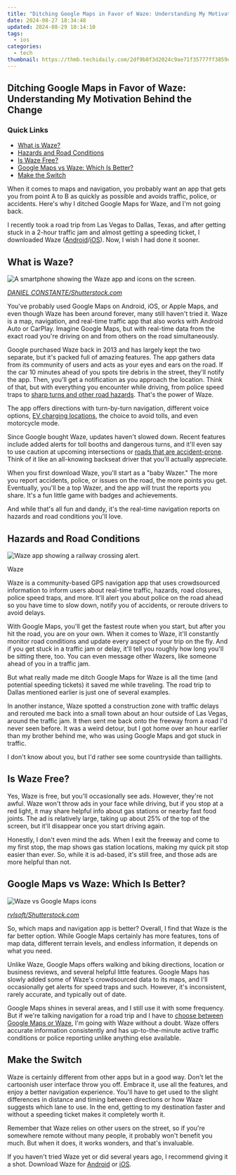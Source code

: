 ```yaml
---
title: "Ditching Google Maps in Favor of Waze: Understanding My Motivation Behind the Change"
date: 2024-08-27 18:34:48
updated: 2024-08-29 10:14:10
tags:
  - ios
categories:
  - tech
thumbnail: https://thmb.techidaily.com/2df9b8f3d2024c9ae71f35777ff3859d473b31e678b62a9cc1948e6b45c0733b.jpg
---
```


## Ditching Google Maps in Favor of Waze: Understanding My Motivation Behind the Change

### Quick Links

* [What is Waze?](https://win11-tips.techidaily.com/streamlining-data-exchange-between-dual-windows-using-aoemi/)
* [Hazards and Road Conditions](https://instagram-clips.techidaily.com/new-2024-approved-curating-customized-instagram-highlight-banners/)
* [Is Waze Free?](https://video-screen-grab.techidaily.com/live-streaming-made-simple-mastering-ps4-captures-using-obs-for-2024/)
* [Google Maps vs Waze: Which Is Better?](https://youtube-data.techidaily.com/ed-turning-time-on-its-ear-unique-approaches-to-reversed-youtube-content/)
* [Make the Switch](https://android-location-track.techidaily.com/top-4-ways-to-trace-xiaomi-civi-3-location-drfone-by-drfone-virtual-android/)

 When it comes to maps and navigation, you probably want an app that gets you from point A to B as quickly as possible and avoids traffic, police, or accidents. Here's why I ditched Google Maps for Waze, and I'm not going back.

 I recently took a road trip from Las Vegas to Dallas, Texas, and after getting stuck in a 2-hour traffic jam and almost getting a speeding ticket, I downloaded Waze ([Android](https://www.anrdoezrs.net/links/3607085/type/dlg/sid/UUhtgUeUpU905565/https://play.google.com/store/apps/details?id=com.waze&hl=en%5FUS&gl=US)/[iOS](https://apps.apple.com/us/app/waze-navigation-live-traffic/id323229106)). Now, I wish I had done it sooner. 

##  What is Waze?

![A smartphone showing the Waze app and icons on the screen.](https://static1.howtogeekimages.com/wordpress/wp-content/uploads/2022/07/17283276.jpg) 

_[DANIEL CONSTANTE/Shutterstock.com](https://www.shutterstock.com/image-photo/smart-phone-waze-logo-realtime-automotive-1561138139)_

 You've probably used Google Maps on Android, iOS, or Apple Maps, and even though Waze has been around forever, many still haven't tried it. Waze is a map, navigation, and real-time traffic app that also works with Android Auto or CarPlay. Imagine Google Maps, but with real-time data from the exact road you're driving on and from others on the road simultaneously.

 Google purchased Waze back in 2013 and has largely kept the two separate, but it's packed full of amazing features. The app gathers data from its community of users and acts as your eyes and ears on the road. If the car 10 minutes ahead of you spots tire debris in the street, they'll notify the app. Then, you'll get a notification as you approach the location. Think of that, but with everything you encounter while driving, from police speed traps to [sharp turns and other road hazards](https://some-approaches.techidaily.com/updated-the-ultimate-10-accessory-collection-for-sj4000/). That's the power of Waze. 

 The app offers directions with turn-by-turn navigation, different voice options, [EV charging locations](https://snapchat-videos.techidaily.com/updated-meerkat-experts-live-at-snapchat-spotlight-for-2024/), the choice to avoid tolls, and even motorcycle mode. 

 Since Google bought Waze, updates haven't slowed down. Recent features include added alerts for toll booths and dangerous turns, and it'll even say to use caution at upcoming intersections or [roads that are accident-prone](https://facebook-video-footage.techidaily.com/updated-in-2024-crafting-stellar-video-beginnings-with-free-tools/). Think of it like an all-knowing backseat driver that you'll actually appreciate. 

 When you first download Waze, you'll start as a "baby Wazer." The more you report accidents, police, or issues on the road, the more points you get. Eventually, you'll be a top Wazer, and the app will trust the reports you share. It's a fun little game with badges and achievements. 

 And while that's all fun and dandy, it's the real-time navigation reports on hazards and road conditions you'll love.

##  Hazards and Road Conditions

![Waze app showing a railway crossing alert.](https://static1.howtogeekimages.com/wordpress/wp-content/uploads/2020/08/fd0e4591.jpg) 

Waze

 Waze is a community-based GPS navigation app that uses crowdsourced information to inform users about real-time traffic, hazards, road closures, police speed traps, and more. It'll alert you about police on the road ahead so you have time to slow down, notify you of accidents, or reroute drivers to avoid delays.

 With Google Maps, you'll get the fastest route when you start, but after you hit the road, you are on your own. When it comes to Waze, it'll constantly monitor road conditions and update every aspect of your trip on the fly. And if you get stuck in a traffic jam or delay, it'll tell you roughly how long you'll be sitting there, too. You can even message other Wazers, like someone ahead of you in a traffic jam.

 But what really made me ditch Google Maps for Waze is all the time (and potential speeding tickets) it saved me while traveling. The road trip to Dallas mentioned earlier is just one of several examples.

 In another instance, Waze spotted a construction zone with traffic delays and rerouted me back into a small town about an hour outside of Las Vegas, around the traffic jam. It then sent me back onto the freeway from a road I'd never seen before. It was a weird detour, but I got home over an hour earlier than my brother behind me, who was using Google Maps and got stuck in traffic.

 I don't know about you, but I'd rather see some countryside than taillights. 

##  Is Waze Free?

 Yes, Waze is free, but you'll occasionally see ads. However, they're not awful. Waze won't throw ads in your face while driving, but if you stop at a red light, it may share helpful info about gas stations or nearby fast food joints. The ad is relatively large, taking up about 25% of the top of the screen, but it'll disappear once you start driving again.

 Honestly, I don't even mind the ads. When I exit the freeway and come to my first stop, the map shows gas station locations, making my quick pit stop easier than ever. So, while it is ad-based, it's still free, and those ads are more helpful than not.

##  Google Maps vs Waze: Which Is Better?

![Waze vs Google Maps icons](https://static1.howtogeekimages.com/wordpress/wp-content/uploads/2022/07/20cfad2b.jpg) 

_[rvlsoft/Shutterstock.com](https://www.shutterstock.com/image-photo/kiev-ukraine-october-06-2017-collection-731315338)_

 So, which maps and navigation app is better? Overall, I find that Waze is the far better option. While Google Maps certainly has more features, tons of map data, different terrain levels, and endless information, it depends on what you need.

 Unlike Waze, Google Maps offers walking and biking directions, location or business reviews, and several helpful little features. Google Maps has slowly added some of Waze's crowdsourced data to its maps, and I'll occasionally get alerts for speed traps and such. However, it's inconsistent, rarely accurate, and typically out of date. 

 Google Maps shines in several areas, and I still use it with some frequency. But if we're talking navigation for a road trip and I have to [choose between Google Maps or Waze](https://fox-helps.techidaily.com/updated-next-gen-clarity-in-depth-review-of-best-8k-monitors-for-2024/), I'm going with Waze without a doubt. Waze offers accurate information consistently and has up-to-the-minute active traffic conditions or police reporting unlike anything else available.

##  Make the Switch

 Waze is certainly different from other apps but in a good way. Don't let the cartoonish user interface throw you off. Embrace it, use all the features, and enjoy a better navigation experience. You'll have to get used to the slight differences in distance and timing between directions or how Waze suggests which lane to use. In the end, getting to my destination faster and without a speeding ticket makes it completely worth it.

 Remember that Waze relies on other users on the street, so if you're somewhere remote without many people, it probably won't benefit you much. But when it does, it works wonders, and that's invaluable.

 If you haven't tried Waze yet or did several years ago, I recommend giving it a shot. Download Waze for [Android](https://www.anrdoezrs.net/links/3607085/type/dlg/sid/UUhtgUeUpU905565/https://play.google.com/store/apps/details?id=com.waze&hl=en%5FUS&gl=US) or [iOS](https://apps.apple.com/us/app/waze-navigation-live-traffic/id323229106).

<ins class="adsbygoogle"
     style="display:block"
     data-ad-format="autorelaxed"
     data-ad-client="ca-pub-7571918770474297"
     data-ad-slot="1223367746"></ins>



<ins class="adsbygoogle"
     style="display:block"
     data-ad-client="ca-pub-7571918770474297"
     data-ad-slot="8358498916"
     data-ad-format="auto"
     data-full-width-responsive="true"></ins>
